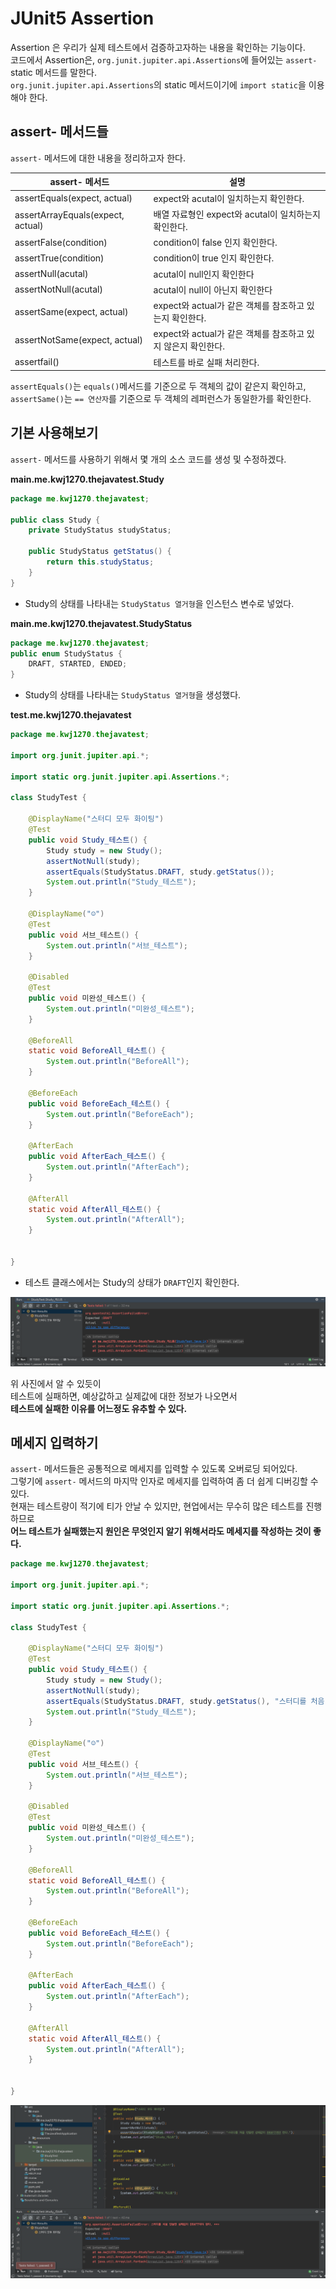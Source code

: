 # JUnit5 Assertion    
   
Assertion 은 우리가 실제 테스트에서 검증하고자하는 내용을 확인하는 기능이다.             
코드에서 Assertion은, `org.junit.jupiter.api.Assertions`에 들어있는 `assert-` static 메서드를 말한다.        
`org.junit.jupiter.api.Assertions`의 static 메서드이기에 `import static`을 이용해야 한다.    

## assert- 메서드들
`assert-` 메서드에 대한 내용을 정리하고자 한다.  

|assert- 메서드|설명|
|------------|---|
|assertEquals(expect, actual)|expect와 acutal이 일치하는지 확인한다.|
|assertArrayEquals(expect, actual)|배열 자료형인 expect와 acutal이 일치하는지 확인한다.|    
|assertFalse(condition)|condition이 false 인지 확인한다.|
|assertTrue(condition)|condition이 true 인지 확인한다.|
|assertNull(acutal)|acutal이 null인지 확인한다|
|assertNotNull(acutal)|acutal이 null이 아닌지 확인한다|
|assertSame(expect, actual)|expect와 actual가 같은 객체를 참조하고 있는지 확인한다.| 
|assertNotSame(expect, actual)|expect와 actual가 같은 객체를 참조하고 있지 않은지 확인한다.|
|assertfail()|테스트를 바로 실패 처리한다.| 

`assertEquals()`는 `equals()`메서드를 기준으로 두 객체의 값이 같은지 확인하고,        
`assertSame()`는 `== 연산자`를 기준으로 두 객체의 레퍼런스가 동일한가를 확인한다.        

## 기본 사용해보기  
`assert-` 메서드를 사용하기 위해서 몇 개의 소스 코드를 생성 및 수정하겠다.           
    
**main.me.kwj1270.thejavatest.Study**
```java
package me.kwj1270.thejavatest;

public class Study {
    private StudyStatus studyStatus;

    public StudyStatus getStatus() {
        return this.studyStatus;
    }
}
```
* Study의 상태를 나타내는 `StudyStatus 열거형`을 인스턴스 변수로 넣었다.      

**main.me.kwj1270.thejavatest.StudyStatus**    
```java
package me.kwj1270.thejavatest;
public enum StudyStatus {
    DRAFT, STARTED, ENDED;
}
```
* Study의 상태를 나타내는 `StudyStatus 열거형`을 생성했다.  

**test.me.kwj1270.thejavatest**
```java
package me.kwj1270.thejavatest;

import org.junit.jupiter.api.*;

import static org.junit.jupiter.api.Assertions.*;

class StudyTest {

    @DisplayName("스터디 모두 화이팅")
    @Test
    public void Study_테스트() {
        Study study = new Study();
        assertNotNull(study);
        assertEquals(StudyStatus.DRAFT, study.getStatus());
        System.out.println("Study_테스트");
    }

    @DisplayName("☺️")
    @Test
    public void 서브_테스트() {
        System.out.println("서브_테스트");
    }

    @Disabled
    @Test
    public void 미완성_테스트() {
        System.out.println("미완성_테스트");
    }

    @BeforeAll
    static void BeforeAll_테스트() {
        System.out.println("BeforeAll");
    }

    @BeforeEach
    public void BeforeEach_테스트() {
        System.out.println("BeforeEach");
    }

    @AfterEach
    public void AfterEach_테스트() {
        System.out.println("AfterEach");
    }

    @AfterAll
    static void AfterAll_테스트() {
        System.out.println("AfterAll");
    }


}
```
* 테스트 클래스에서는 Study의 상태가 `DRAFT`인지 확인한다.     
   
![JUnitAssertionTestBasic.png](./image/JUnitAssertionTestBasic.png)
         
위 사진에서 알 수 있듯이      
테스트에 실패하면, 예상값하고 실제값에 대한 정보가 나오면서         
**테스트에 실패한 이유를 어느정도 유추할 수 있다.**          


## 메세지 입력하기
`assert-` 메서드들은 공통적으로 메세지를 입력할 수 있도록 오버로딩 되어있다.             
그렇기에 `assert-` 메서드의 마지막 인자로 메세지를 입력하여 좀 더 쉽게 디버깅할 수 있다.          
현재는 테스트량이 적기에 티가 안날 수 있지만, 현업에서는 무수히 많은 테스트를 진행하므로        
**어느 테스트가 실패했는지 원인은 무엇인지 알기 위해서라도 메세지를 작성하는 것이 좋다.**             

```java
package me.kwj1270.thejavatest;

import org.junit.jupiter.api.*;

import static org.junit.jupiter.api.Assertions.*;

class StudyTest {

    @DisplayName("스터디 모두 화이팅")
    @Test
    public void Study_테스트() {
        Study study = new Study();
        assertNotNull(study);
        assertEquals(StudyStatus.DRAFT, study.getStatus(), "스터디를 처음 만들면 상태값이 DRAFT여야 한다.");
        System.out.println("Study_테스트");
    }

    @DisplayName("☺️")
    @Test
    public void 서브_테스트() {
        System.out.println("서브_테스트");
    }

    @Disabled
    @Test
    public void 미완성_테스트() {
        System.out.println("미완성_테스트");
    }

    @BeforeAll
    static void BeforeAll_테스트() {
        System.out.println("BeforeAll");
    }

    @BeforeEach
    public void BeforeEach_테스트() {
        System.out.println("BeforeEach");
    }

    @AfterEach
    public void AfterEach_테스트() {
        System.out.println("AfterEach");
    }

    @AfterAll
    static void AfterAll_테스트() {
        System.out.println("AfterAll");
    }


}
```
![JUnitAssertionTestMessage.png](./image/JUnitAssertionTestMessage.png)  
 


